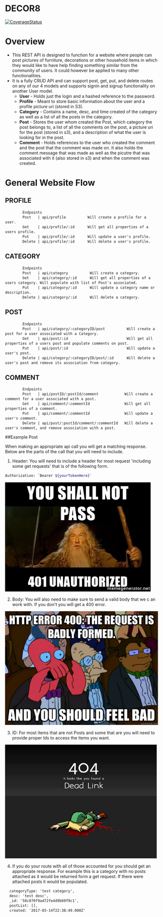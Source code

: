# DECOR8

[![CoverageStatus](https://coveralls.io/repos/github/sueanyv/Decor8/badge.svg?branch=master)](https://coveralls.io/github/sueanyv/Decor8?branch=master)

# Overview

+ This REST API is designed to function for a website where people can post pictures of furniture, decorations or other household items in which they would like to have help finding something similar from the community of users. It could however be applied to many other functionalities.
+ It is a fully CRUD API and can support post, get, put, and delete routes on any of our 4 models and supports signin and signup functionality on another User model.
    + **User** - Holds just the login and a hashed reference to the password.
    + **Profile** - Meant to store basic information about the user and a profile picture uri (stored in S3).
    + **Category** - Contains a name, desc, and time created of the category as well as a list of all the posts in the category.
    + **Post** - Stores the user whom created the Post, which category the post belongs to, a list of all the comments on the post,  a picture uri for the post (stored in s3), and a description of what the user is looking for in the post.
    + **Comment** - Holds references to the user who created the comment and the post that the comment was made on. It also holds the comment message that was made as well as the picutre that was associated with it (also stored in s3) and when the comment was created.

# General Website Flow

## PROFILE
            Endpoints                   
            Post   | api/profile          Will create a profile for a user.
            Get    | api/profile/:id      Will get all properties of a users profile.
            Put    | api/profile/:id      Will update a user's profile.
            Delete | api/profile/:id      Will delete a user's profile.

## CATEGORY
            Endpoints                   
            Post   | api/category          Will create a category.
            Get    | api/category/:id      Will get all properties of a users category. Will populate with list of Post's associated.
            Put    | api/category/:id      Will update a category name or description.
            Delete | api/category/:id      Will delete a category.

## POST
            Endpoints                   
            Post   | api/category/:categoryID/post          Will create a post for a user associated with a Category.
            Get    | api/post/:id                           Will get all properties of a users post and populate comments on post.
            Put    | api/post/:id                           Will update a user's post.
            Delete | api/category/:categoryID/post/:id      Will delete a user's post and remove its association from category.

## COMMENT
            Endpoints                   
            Post   | api/postID/:postId/comment            Will create a comment for a user associated with a post.
            Get    | api/comment/:commentId                Will get all properties of a comment.
            Put    | api/comment/:commentId                Will update a user's comment.
            Delete | api/post/:postId/comment/:commentId   Will delete a user's comment, and remove association with a post.


##Example Post

When making an appropriate api call you will get a matching response. Below are the parts of the call that you will need to include.

1. Header: You will need to include a header for most request 'including some get requests' that is of the following form.
```sh
Authorization: `Bearer ${yourTokenHere}`
```

![Gandalf](/images/401.jpg)

2. Body: You will also need to make sure to send a valid body that we c an work with. If you don't you will get a 400 error.

![Zoidberg](/images/400.jpg)

3. ID: For most items that are not Posts and some that are you will need to provide proper Ids to access the items you want.

![Link](/images/dead-link.jpg)

4. If you do your route with all of those accounted for you should get an appropriate response. For example this is a category with no posts attached as it would be returned form a get request. If there were attached posts it would be populated.

```
  categoryType: 'test category',
  desc: 'test desc',
  _id: '58c870f9ad72fe4d9b69f9c1',
  postList: [],
  created: '2017-03-14T22:38:49.008Z'
```
